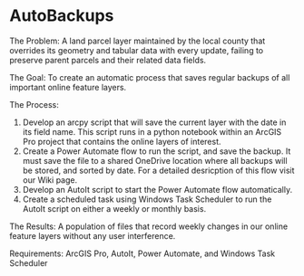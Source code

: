 # AutoBackups
The Problem: A land parcel layer maintained by the local county that overrides its geometry and tabular data with every update, failing to preserve parent parcels and their related data fields. 

The Goal: To create an automatic process that saves regular backups of all important online feature layers. 

The Process: 
1. Develop an arcpy script that will save the current layer with the date in its field name. This script runs in a python notebook within an ArcGIS Pro project that contains the online layers of       interest.
2. Create a Power Automate flow to run the script, and save the backup. It must save the file to a shared OneDrive location where all backups will be stored, and sorted by date. For a detailed 
   desricption of this flow visit our Wiki page.
3. Develop an AutoIt script to start the Power Automate flow automatically.
4. Create a scheduled task using Windows Task Scheduler to run the AutoIt script on either a weekly or monthly basis.

The Results: A population of files that record weekly changes in our online feature layers without any user interference.


Requirements: ArcGIS Pro, AutoIt, Power Automate, and Windows Task Scheduler
